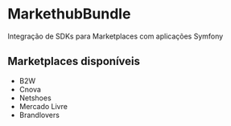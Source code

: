 # MarkethubBundle

Integração de SDKs para Marketplaces com aplicações Symfony

## Marketplaces disponíveis

- B2W
- Cnova
- Netshoes
- Mercado Livre
- Brandlovers
